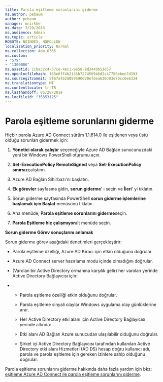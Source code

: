 ```yaml
---
title: Parola eşitleme sorunlarını giderme
ms.author: pebaum
author: pebaum
manager: mnirkhe
ms.date: 3/20/2018
ms.audience: Admin
ms.topic: article
ROBOTS: NOINDEX, NOFOLLOW
localization_priority: Normal
ms.collection: Adm_O365
ms.custom:
- "579"
- "1300006"
ms.assetid: 1cba32c4-37ce-4ec1-9e58-8d3440b53d57
ms.openlocfilehash: 165e0ff4b2136b727450946d2c47756ebee7d393
ms.sourcegitcommit: 5fb7a4b28859690020efdea630d03e70cc0e6334
ms.translationtype: MT
ms.contentlocale: tr-TR
ms.lasthandoff: 06/28/2019
ms.locfileid: "35353125"
---
```

# <a name="troubleshoot-password-synchronization"></a>Parola eşitleme sorunlarını giderme

Hiçbir parola Azure AD Connect sürüm 1.1.614.0 ile eşitlenen veya üstü olduğu sorunları gidermek için:
  
1. **Yönetici olarak çalıştır** seçeneğiyle Azure AD Bağlan sunucunuzdaki yeni bir Windows PowerShell oturumu açın.

2. **Set-ExecutionPolicy RemoteSigned** veya **Set-ExecutionPolicy sınırsız**çalıştırın.

3. Azure AD Bağlan Sihirbazı'nı başlatın.

4. **Ek görevler** sayfasına gidin, **sorun giderme**' ı seçin ve **İleri**' yi tıklatın.

5. Sorun giderme sayfasında PowerShell **sorun giderme işlemlerine başlamak için Başlat** menüsünü tıklatın.

6. Ana menüde, **Parola eşitleme sorunlarını giderme**seçin.

7. **Parola Eşitleme hiç çalışmıyor**alt menüde seçin.

**Sorun giderme Görev sonuçlarını anlamak**
  
Sorun giderme görev aşağıdaki denetimleri gerçekleştirir:
  
- Parola eşitleme özelliği, Azure AD Kiracı için etkin olduğunu doğrular.

- Azure AD Connect server hazırlama modu içinde olmadığını doğrular.

- (Varolan bir Active Directory ormanına karşılık gelir) her varolan yerinde Active Directory Bağlayıcısı için:

- 
  - Parola eşitleme özelliği etkin olduğunu doğrular.

  - Parola eşitleme sinyali olaylar Windows uygulama olay günlüklerine arar.

  - Her Active Directory etki alanı için Active Directory Bağlayıcısı yerinde altında:

  - Etki alanı AD Bağlan Azure sunucudan ulaşılabilir olduğunu doğrular.

  - Şirket içi Active Directory Bağlayıcısı tarafından kullanılan Active Directory etki alanı Hizmetleri (AD DS) hesap doğru kullanıcı adı, parola ve parola eşitleme için gereken izinlere sahip olduğunu doğrular.

Parola eşitleme sorunlarını giderme hakkında daha fazla yardım için bkz: [eşitleme Azure AD Connect ile parola eşitleme sorunlarını giderme](https://docs.microsoft.com/azure/active-directory/connect/active-directory-aadconnectsync-troubleshoot-password-synchronization).
  